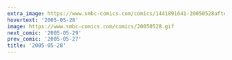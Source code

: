 ```yaml
---
extra_image: https://www.smbc-comics.com/comics/1441891641-20050528after.png
hovertext: '2005-05-28'
image: https://www.smbc-comics.com/comics/20050528.gif
next_comic: '2005-05-29'
prev_comic: '2005-05-27'
title: '2005-05-28'
---
```


